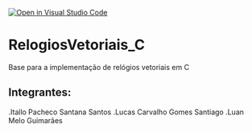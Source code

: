 [![Open in Visual Studio Code](https://classroom.github.com/assets/open-in-vscode-f059dc9a6f8d3a56e377f745f24479a46679e63a5d9fe6f495e02850cd0d8118.svg)](https://classroom.github.com/online_ide?assignment_repo_id=6363465&assignment_repo_type=AssignmentRepo)
# RelogiosVetoriais_C
Base para a implementação de relógios vetoriais em C

## Integrantes:  
.Itallo Pacheco Santana Santos
.Lucas Carvalho Gomes Santiago
.Luan Melo Guimarães
